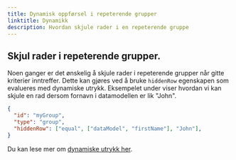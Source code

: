 ```yaml
---
title: Dynamisk oppførsel i repeterende grupper
linktitle: Dynamikk
description: Hvordan skjule rader i en repeterende gruppe
---
```


## Skjul rader i repeterende grupper.

Noen ganger er det ønskelig å skjule rader i repeterende grupper når gitte kriterier inntreffer.
Dette kan gjøres ved å bruke `hiddenRow` egenskapen som evalueres med dynamiske utrykk. Eksempelet under viser hvordan
vi kan skjule en rad dersom fornavn i datamodellen er lik "John".

```json {linenos=inline}
{
  "id": "myGroup",
  "type": "group",
  "hiddenRow": ["equal", ["dataModel", "firstName"], "John"],
}
```
Du kan lese mer om [dynamiske utrykk her](/app/development/logic/expressions).
